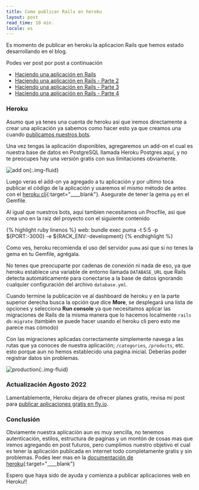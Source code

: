 ```yaml
---
title: Como publicar Rails en heroku
layout: post
read_time: 10 min.
locale: es
---
```


Es momento de publicar en heroku la aplicacion Rails que hemos estado desarrollando en el blog.

Podes ver post por post a continuación
- [Haciendo una aplicación en Rails](/2020/03/28/stock-app)
- [Haciendo una aplicación en Rails - Parte 2](/2020/04/15/stock-app-2)
- [Haciendo una aplicación en Rails - Parte 3](/2020/05/17/stock-app-3)
- [Haciendo una aplicación en Rails - Parte 4](/2020/06/21/stock-app-4)

### Heroku

Asumo que ya tenes una cuenta de heroku asi que iremos directamente a crear una aplicación ya sabemos como hacer esto ya que creamos una cuando [publicamos nuestros bots](/2020/07/25/heroku).

Una vez tengas la aplicación disponibles, agregaremos un add-on el cual es nuestra base de datos en PostgreSQL llamada Heroku Postgres aquí, y no te preocupes hay una versión gratis con sus limitaciones obviamente.

![add on](/assets/images/posts/heroku-rails/add-on-installing.png){:.img-fluid}

Luego veras el add-on ya agregado a tu aplicación y por ultimo toca publicar el código de la aplicación y usaremos el mismo método de antes con el [heroku cli](https://devcenter.heroku.com/articles/heroku-command-line){:target="____blank"}. Asegurate de tener la gema `pg` en el Gemfile.

Al igual que nuestros bots, aqui tambien necesitamos un Procfile, asi que crea uno en la raiz del proyecto con el siguiente contenido

{% highlight ruby linenos %}
web: bundle exec puma -t 5:5 -p ${PORT:-3000} -e ${RACK_ENV:-development}
{% endhighlight %}

Como ves, heroku recomienda el uso del servidor `puma` asi que si no tenes la gema en tu Gemfile, agrégala.

No tenes que preocuparte por cadenas de conexión ni nada de eso, ya que heroku establece una variable de entorno llamada `DATABASE_URL` que Rails detecta automáticamente para conectarse a la base de datos ignorando cualquier configuración del archivo `database.yml`.

Cuando termine la publicación ve al dashboard de heroku y en la parte superior derecha busca la opción que dice **More**, se desplegará una lista de opciones y selecciona **Run console** ya que necesitamos aplicar las migraciones de Rails de la misma manera que lo hacemos localmente `rails db:migrate` (también se puede hacer usando el heroku cli pero esto me parece mas cómodo)

Con las migraciones aplicadas correctamente simplemente navega a las rutas que ya conoces de nuestra aplicación; `/categories`, `/products`, etc. esto porque aun no hemos establecido una pagina inicial. Deberías poder registrar datos sin problemas.

![production](/assets/images/posts/heroku-rails/app_running.png){:.img-fluid}

### Actualización Agosto 2022

Lamentablemente, Heroku dejara de ofrecer planes gratis, revisa mi post para [publicar aplicaciones gratis en fly.io](/2022/08/29/flyio).

### Conclusión

Obviamente nuestra aplicación aun es muy sencilla, no tenemos autenticación, estilos, estructura de paginas y un montón de cosas mas que iremos agregando en post futuros, pero cumplimos nuestro objetivo el cual es tener la aplicación publicada en internet todo completamente gratis y sin problemas. Podes leer mas en la [documentación de heroku](https://devcenter.heroku.com/categories/rails-support){:target="____blank"}

Espero que haya sido de ayuda y comienza a publicar aplicaciones web en Heroku!!

